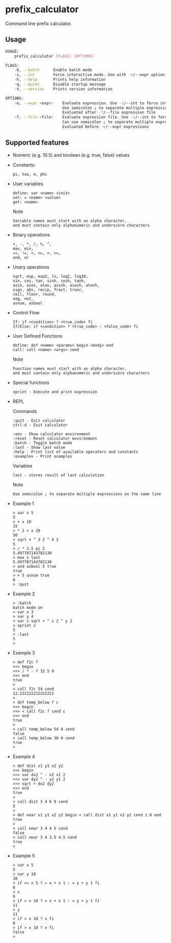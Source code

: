# prefix_calculator
Command line prefix calculator.

## Usage
```bash
USAGE:
    prefix_calculator [FLAGS] [OPTIONS]

FLAGS:
    -b, --batch      Enable batch mode
    -i, --int        Force interactive mode. Use with -e/--expr option to force interactive mode
    -h, --help       Prints help information
    -q, --quiet      Disable startup message
    -V, --version    Prints version information

OPTIONS:
    -e, --expr <expr>    Evaluate expression. Use -i/--int to force interactive mode.
                         Use semicolon ; to separate multiple expressions.
                         Evaluated after -f/--file expression file
    -f, --file <file>    Evaluate expression file. Use -i/--int to force interactive mode.
                         Can use semicolon ; to separate multiple expressions on a single line.
                         Evaluated before -e/--expr expressions
```

## Supported features
- Numeric (e.g. 10.5) and boolean (e.g. true, false) values
- Constants:
  ```
  pi, tau, e, phi
  ```
- User variables
  ```
  define: var <name> <init>
  set: = <name> <value>
  get: <name>
  ```
  Note
  ```
  Variable names must start with an alpha character,
  and must contain only alphanumeric and underscore characters
  ```
- Binary operations
  ```
  +, -, *, /, %, ^,
  max, min,
  ==, !=, <, <=, >, >=,
  and, or
  ```
- Unary operations
  ```
  sqrt, exp, exp2, ln, log2, log10,
  sin, cos, tan, sinh, cosh, tanh,
  asin, acos, atan, asinh, acosh, atanh,
  sign, abs, recip, fract, trunc,
  ceil, floor, round,
  neg, not,
  asnum, asbool
  ```
- Control Flow
  ```
  If: if <condition> ? <true_code> fi
  If/Else: if <condition> ? <true_code> : <false_code> fi
  ```
- User Defined Functions
  ```
  define: def <name> <params> begin <body> end
  call: call <name> <args> cend
  ```
  Note
  ```
  Function names must start with an alpha character,
  and must contain only alphanumeric and underscore characters
  ```
- Special functions
  ```
  xprint - Execute and print expression
  ```
- REPL

  Commands
  ```
  :quit - Exit calculator
  ctrl-d - Exit calculator

  :env - Show calculator environment
  :reset - Reset calculator environment
  :batch - Toggle batch mode
  :last - Show last value
  :help - Print list of available operators and constants
  :examples - Print examples
  ```
  Variables
  ```
  last - stores result of last calculation
  ```
  Note
  ```
  Use semicolon ; to separate multiple expressions on the same line
  ```
- Example 1
  ```
  > var x 5
  5
  > + x 10
  15
  > * 2 + x 20
  50
  > sqrt + ^ 3 2 ^ 4 2
  5
  > / * 3.5 pi 2
  5.497787143782138
  > max x last
  5.497787143782138
  > and asbool 5 true
  true
  > + 5 asnum true
  6
  > :quit
  ```
- Example 2
  ```
  > :batch
  batch mode on
  > var x 3
  > var y 4
  > var z sqrt + ^ x 2 ^ y 2
  > xprint z
  5
  > :last
  5
  >
  ```
- Example 3
  ```
  > def f2c f
  >>> begin
  >>> / * - f 32 5 9
  >>> end
  true
  > 
  > call f2c 54 cend
  12.222222222222221
  > 
  > def temp_below f c
  >>> begin
  >>> < call f2c f cend c
  >>> end
  true
  > 
  > call temp_below 54 0 cend
  false
  > call temp_below 30 0 cend
  true
  > 
  ```
- Example 4
  ```
  > def dist x1 y1 x2 y2 
  >>> begin
  >>> var dx2 ^ - x2 x1 2
  >>> var dy2 ^ - y2 y1 2
  >>> sqrt + dx2 dy2
  >>> end
  true
  > 
  > call dist 3 4 6 8 cend
  5
  > 
  > def near x1 y1 x2 y2 begin < call dist x1 y1 x2 y2 cend 1.0 end
  true
  > 
  > call near 3 4 4 5 cend
  false
  > call near 3 4 3.5 4.5 cend
  true
  > 
  ```
- Example 5
  ```
  > var x 5
  5
  > var y 10
  10
  > if <= x 5 ? = x + x 1 : = y + y 1 fi
  6
  > x
  6
  > if > x 10 ? = x + x 1 : = y + y 1 fi
  11
  > y
  11
  > if < x 10 ? x fi
  6
  > if > x 10 ? x fi
  false
  >
  ```
